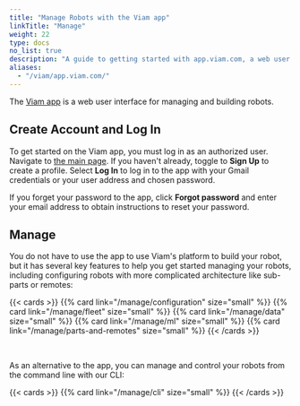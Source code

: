 ```yaml
---
title: "Manage Robots with the Viam app"
linkTitle: "Manage"
weight: 22
type: docs
no_list: true
description: "A guide to getting started with app.viam.com, a web user interface for building and managing robots with Viam."
aliases:
  - "/viam/app.viam.com/"
---
```


The [Viam app](https://app.viam.com/) is a web user interface for managing and building robots.

## Create Account and Log In

To get started on the Viam app, you must log in as an authorized user.
Navigate to [the main page](https://app.viam.com/).
If you haven't already, toggle to **Sign Up** to create a profile.
Select **Log In** to log in to the app with your Gmail credentials or your user address and chosen password.

If you forget your password to the app, click **Forgot password** and enter your email address to obtain instructions to reset your password.

## Manage

You do not have to use the app to use Viam's platform to build your robot, but it has several key features to help you get started managing your robots, including configuring robots with more complicated architecture like sub-parts or remotes:

{{< cards >}}
  {{% card link="/manage/configuration" size="small" %}}
  {{% card link="/manage/fleet" size="small" %}}
  {{% card link="/manage/data" size="small" %}}
  {{% card link="/manage/ml" size="small" %}}
  {{% card link="/manage/parts-and-remotes" size="small" %}}
{{< /cards >}}

<br>

As an alternative to the app, you can manage and control your robots from the command line with our CLI:

{{< cards >}}
  {{% card link="/manage/cli" size="small" %}}
{{< /cards >}}
